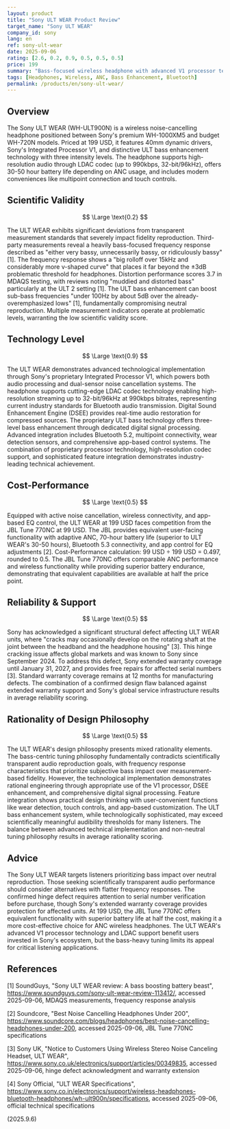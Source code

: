 ```yaml
---
layout: product
title: "Sony ULT WEAR Product Review"
target_name: "Sony ULT WEAR"
company_id: sony
lang: en
ref: sony-ult-wear
date: 2025-09-06
rating: [2.6, 0.2, 0.9, 0.5, 0.5, 0.5]
price: 199
summary: "Bass-focused wireless headphone with advanced V1 processor technology but significant frequency response deviations from neutral reproduction"
tags: [Headphones, Wireless, ANC, Bass Enhancement, Bluetooth]
permalink: /products/en/sony-ult-wear/
---
```


## Overview

The Sony ULT WEAR (WH-ULT900N) is a wireless noise-cancelling headphone positioned between Sony's premium WH-1000XM5 and budget WH-720N models. Priced at 199 USD, it features 40mm dynamic drivers, Sony's Integrated Processor V1, and distinctive ULT bass enhancement technology with three intensity levels. The headphone supports high-resolution audio through LDAC codec (up to 990kbps, 32-bit/96kHz), offers 30-50 hour battery life depending on ANC usage, and includes modern conveniences like multipoint connection and touch controls.

## Scientific Validity

$$ \Large \text{0.2} $$

The ULT WEAR exhibits significant deviations from transparent measurement standards that severely impact fidelity reproduction. Third-party measurements reveal a heavily bass-focused frequency response described as "either very bassy, unnecessarily bassy, or ridiculously bassy" [1]. The frequency response shows a "big rolloff over 15kHz and considerably more v-shaped curve" that places it far beyond the ±3dB problematic threshold for headphones. Distortion performance scores 3.7 in MDAQS testing, with reviews noting "muddied and distorted bass" particularly at the ULT 2 setting [1]. The ULT bass enhancement can boost sub-bass frequencies "under 100Hz by about 5dB over the already-overemphasized lows" [1], fundamentally compromising neutral reproduction. Multiple measurement indicators operate at problematic levels, warranting the low scientific validity score.

## Technology Level

$$ \Large \text{0.9} $$

The ULT WEAR demonstrates advanced technological implementation through Sony's proprietary Integrated Processor V1, which powers both audio processing and dual-sensor noise cancellation systems. The headphone supports cutting-edge LDAC codec technology enabling high-resolution streaming up to 32-bit/96kHz at 990kbps bitrates, representing current industry standards for Bluetooth audio transmission. Digital Sound Enhancement Engine (DSEE) provides real-time audio restoration for compressed sources. The proprietary ULT bass technology offers three-level bass enhancement through dedicated digital signal processing. Advanced integration includes Bluetooth 5.2, multipoint connectivity, wear detection sensors, and comprehensive app-based control systems. The combination of proprietary processor technology, high-resolution codec support, and sophisticated feature integration demonstrates industry-leading technical achievement.

## Cost-Performance

$$ \Large \text{0.5} $$

Equipped with active noise cancellation, wireless connectivity, and app-based EQ control, the ULT WEAR at 199 USD faces competition from the JBL Tune 770NC at 99 USD. The JBL provides equivalent user-facing functionality with adaptive ANC, 70-hour battery life (superior to ULT WEAR's 30-50 hours), Bluetooth 5.3 connectivity, and app control for EQ adjustments [2]. Cost-Performance calculation: 99 USD ÷ 199 USD = 0.497, rounded to 0.5. The JBL Tune 770NC offers comparable ANC performance and wireless functionality while providing superior battery endurance, demonstrating that equivalent capabilities are available at half the price point.

## Reliability & Support

$$ \Large \text{0.5} $$

Sony has acknowledged a significant structural defect affecting ULT WEAR units, where "cracks may occasionally develop on the rotating shaft at the joint between the headband and the headphone housing" [3]. This hinge cracking issue affects global markets and was known to Sony since September 2024. To address this defect, Sony extended warranty coverage until January 31, 2027, and provides free repairs for affected serial numbers [3]. Standard warranty coverage remains at 12 months for manufacturing defects. The combination of a confirmed design flaw balanced against extended warranty support and Sony's global service infrastructure results in average reliability scoring.

## Rationality of Design Philosophy

$$ \Large \text{0.5} $$

The ULT WEAR's design philosophy presents mixed rationality elements. The bass-centric tuning philosophy fundamentally contradicts scientifically transparent audio reproduction goals, with frequency response characteristics that prioritize subjective bass impact over measurement-based fidelity. However, the technological implementation demonstrates rational engineering through appropriate use of the V1 processor, DSEE enhancement, and comprehensive digital signal processing. Feature integration shows practical design thinking with user-convenient functions like wear detection, touch controls, and app-based customization. The ULT bass enhancement system, while technologically sophisticated, may exceed scientifically meaningful audibility thresholds for many listeners. The balance between advanced technical implementation and non-neutral tuning philosophy results in average rationality scoring.

## Advice

The Sony ULT WEAR targets listeners prioritizing bass impact over neutral reproduction. Those seeking scientifically transparent audio performance should consider alternatives with flatter frequency responses. The confirmed hinge defect requires attention to serial number verification before purchase, though Sony's extended warranty coverage provides protection for affected units. At 199 USD, the JBL Tune 770NC offers equivalent functionality with superior battery life at half the cost, making it a more cost-effective choice for ANC wireless headphones. The ULT WEAR's advanced V1 processor technology and LDAC support benefit users invested in Sony's ecosystem, but the bass-heavy tuning limits its appeal for critical listening applications.

## References

[1] SoundGuys, "Sony ULT WEAR review: A bass boosting battery beast", https://www.soundguys.com/sony-ult-wear-review-113412/, accessed 2025-09-06, MDAQS measurements, frequency response analysis

[2] Soundcore, "Best Noise Cancelling Headphones Under 200", https://www.soundcore.com/blogs/headphones/best-noise-cancelling-headphones-under-200, accessed 2025-09-06, JBL Tune 770NC specifications

[3] Sony UK, "Notice to Customers Using Wireless Stereo Noise Canceling Headset, ULT WEAR", https://www.sony.co.uk/electronics/support/articles/00349835, accessed 2025-09-06, hinge defect acknowledgment and warranty extension

[4] Sony Official, "ULT WEAR Specifications", https://www.sony.co.in/electronics/support/wireless-headphones-bluetooth-headphones/wh-ult900n/specifications, accessed 2025-09-06, official technical specifications

(2025.9.6)